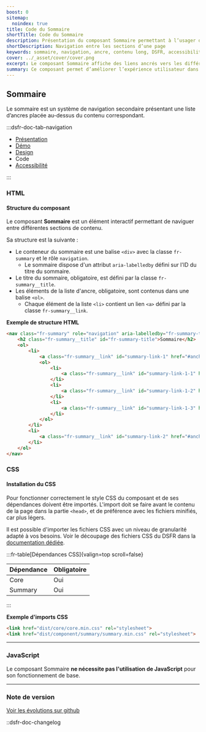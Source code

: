 ```yaml
---
boost: 0
sitemap:
  noindex: true
title: Code du Sommaire
shortTitle: Code du Sommaire
description: Présentation du composant Sommaire permettant à l’usager de naviguer facilement entre les sections d’une page longue à l’aide de liens ancrés.
shortDescription: Navigation entre les sections d’une page
keywords: sommaire, navigation, ancre, contenu long, DSFR, accessibilité, design système, interface
cover: ../_asset/cover/cover.png
excerpt: Le composant Sommaire affiche des liens ancrés vers les différentes sections d’une page, facilitant la lecture et l’accès rapide à l’information pour l’usager.
summary: Ce composant permet d’améliorer l’expérience utilisateur dans les pages à forte densité de contenu. Il affiche en haut de page une liste d’ancres reprenant fidèlement les titres des sections éditoriales, dans un bloc distinct visuellement. Le sommaire n’est pas sticky, ne se personnalise pas, et garantit une navigation fluide et cohérente au sein d’un même contenu.
---
```


## Sommaire

Le sommaire est un système de navigation secondaire présentant une liste d’ancres placée au-dessus du contenu correspondant.

:::dsfr-doc-tab-navigation

- [Présentation](../index.md)
- [Démo](../demo/index.md)
- [Design](../design/index.md)
- Code
- [Accessibilité](../accessibility/index.md)

:::

### HTML

#### Structure du composant

Le composant **Sommaire** est un élément interactif permettant de naviguer entre différentes sections de contenu.

Sa structure est la suivante :

- Le conteneur du sommaire est une balise `<div>` avec la classe `fr-summary` et le rôle `navigation`.
  - Le sommaire dispose d'un attribut `aria-labelledby` défini sur l'ID du titre du sommaire.
- Le titre du sommaire, obligatoire, est défini par la classe `fr-summary__title`.
- Les éléments de la liste d'ancre, obligatoire, sont contenus dans une balise `<ol>`.
  - Chaque élément de la liste `<li>` contient un lien `<a>` défini par la classe `fr-summary__link`.

**Exemple de structure HTML**

```HTML
<nav class="fr-summary" role="navigation" aria-labelledby="fr-summary-title">
    <h2 class="fr-summary__title" id="fr-summary-title">Sommaire</h2>
    <ol>
        <li>
            <a class="fr-summary__link" id="summary-link-1" href="#anchor-1">Libellé du lien 1</a>
            <ol>
                <li>
                    <a class="fr-summary__link" id="summary-link-1-1" href="#anchor-1.1">Libellé du lien 1.1</a>
                </li>
                <li>
                    <a class="fr-summary__link" id="summary-link-1-2" href="#anchor-1.2">Libellé du lien 1.2</a>
                </li>
                <li>
                    <a class="fr-summary__link" id="summary-link-1-3" href="#anchor-1.3">Libellé du lien 1.3</a>
                </li>
            </ol>
        </li>
        <li>
            <a class="fr-summary__link" id="summary-link-2" href="#anchor-2">Libellé du lien 2</a>
        </li>
    </ol>
</nav>
```

### CSS

#### Installation du CSS

Pour fonctionner correctement le style CSS du composant et de ses dépendances doivent être importés. L'import doit se faire avant le contenu de la page dans la partie `<head>`, et de préférence avec les fichiers minifiés, car plus légers.

Il est possible d'importer les fichiers CSS avec un niveau de granularité adapté à vos besoins. Voir le découpage des fichiers CSS du DSFR dans la [documentation dédiée](path:/getting-started/developer/get-started#les-css).

:::fr-table[Dépendances CSS]{valign=top scroll=false}

| Dépendance | Obligatoire |
|------------|-------------|
| Core       | Oui         |
| Summary    | Oui         |

:::

**Exemple d'imports CSS**

```HTML
<link href="dist/core/core.min.css" rel="stylesheet">
<link href="dist/component/summary/summary.min.css" rel="stylesheet">
```

---

### JavaScript

Le composant Sommaire **ne nécessite pas l'utilisation de JavaScript** pour son fonctionnement de base.

---

### Note de version

[Voir les évolutions sur github](https://github.com/GouvernementFR/dsfr/pulls?q=is%3Apr+is%3Aclosed+is%3Amerged+summary+)

::dsfr-doc-changelog
